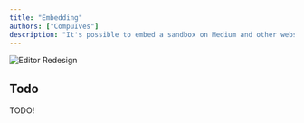 ```yaml
---
title: "Embedding"
authors: ["CompuIves"]
description: "It's possible to embed a sandbox on Medium and other websites."
---
```


![Editor Redesign](images/redesign.png)

## Todo

TODO!

